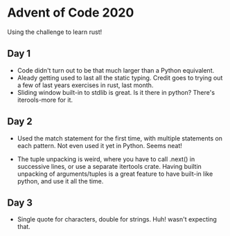 # Advent of Code 2020

Using the challenge to learn rust!


## Day 1

- Code didn't turn out to be that much larger than a Python equivalent.
- Aleady getting used to last all the static typing. Credit goes to trying out a few of last years exercises in rust, last month.
- Sliding window built-in to stdlib is great. Is it there in python? There's iterools-more for it.


## Day 2
- Used the match statement for the first time, with multiple statements on each pattern. Not even used it yet in Python. Seems neat!

- The tuple unpacking is weird, where you have to call .next() in successive lines, or use a separate itertools crate. Having builtin unpacking of arguments/tuples is a great feature to have built-in like python, and use it all the time.


## Day 3
- Single quote for characters, double for strings. Huh! wasn't expecting that.
